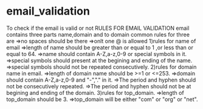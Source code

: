 # email_validation
To check if the email is valid or not
RULES FOR EMAIL VALIDATION
email contains three parts name,domain and to domain
common rules for three are
=>no spaces should be there
=>onlt one @ is allowed
1)rules for name of email
=>length of name should be greater than or equal to 1 ,or less than or equal to 64.
=>name should contain A-Z,a-z,0-9 or special symbols in it.
=>special symbols should present at the begining and ending of the name.
=>special symbols should not be repeated consecutively.
2)rules for domain name in email.
=>length of domain name should be >=1 or <=253.
=>domain should contain A-Z,a-z,0-9 and "-","." in it.
=>The period and hyphen should not be consecutively repeated.
=>The period and hyphen should not be at  begining and ending of the domain.
3)rules for top_domain.
=>length of top_domain should be 3.
=>top_domain will be either "com" or "org" or "net".
